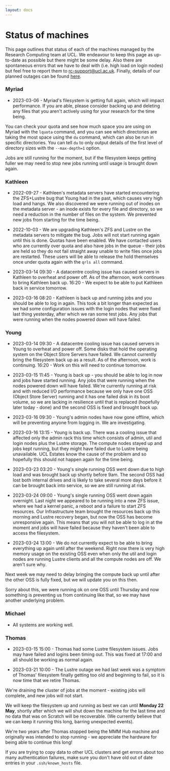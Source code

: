 ```yaml
---
layout: docs
---
```


# Status of machines

This page outlines that status of each of the machines managed by the Research Computing team at UCL. We endeavour to keep this page as up-to-date as possible but there might be some delay. Also there are spontaneous errors that we have to deal with (i.e. high load on login nodes) but feel free to report them to rc-support@ucl.ac.uk. Finally, details of our planned outages can be found [here](https://www.rc.ucl.ac.uk/docs/Planned_Outages/).  

### Myriad

- 2023-03-06 - Myriad's filesystem is getting full again, which will impact performance. If you are 
 able, please consider backing up and deleting any files that you aren't actively using for your 
 research for the time being.

 You can check your quota and see how much space you are using on Myriad with the `lquota` command, 
 and you can see which directories are taking the most space using the `du` command, which can also 
 be run in specific directories. You can tell `du` to only output details of the first level of 
 directory sizes with the `--max-depth=1` option.

 Jobs are still running for the moment, but if the filesystem keeps getting fuller we may need to 
 stop new jobs running until usage is brought down again.

### Kathleen

- 2022-09-27 - Kathleen's metadata servers have started encountering the ZFS+Lustre bug that Young 
 had in the past, which causes very high load and hangs. We also discovered we were running out of
 inodes on the metadata server - an inode exists for every file and directory, so we need a 
 reduction in the number of files on the system. We prevented new jobs from starting for the time 
 being.

- 2022-10-03 - We are upgrading Kathleen's ZFS and Lustre on the metadata servers to mitigate the
 bug. Jobs will not start running again until this is done. Quotas have been enabled. We have 
 contacted users who are currently over quota and also have jobs in the queue - their jobs are held 
 so they do not fail straight away unable to write files once jobs are restarted. These users will 
 be able to release the hold themselves once under quota again with the `qrls all` command.

- 2023-03-14 09:30 - A datacentre cooling issue has caused servers in Kathleen to overheat and power off.
 As of the afternoon, work continues to bring Kathleen back up. 16:20 - We expect to be able to put
 Kathleen back in service tomorrow.

- 2023-03-16 08:20 - Kathleen is back up and running jobs and you should be able to log in again. 
 This took a bit longer than expected as we had some configuration issues with the login nodes that 
 were fixed last thing yesterday, after which we ran some test jobs.
 Any jobs that were running when the nodes powered down will have failed.

### Young

- 2023-03-14 09:30 - A datacentre cooling issue has caused servers in Young to overheat and power off. 
 Some disks that hold the operating system on the Object Store Servers have failed. We cannot currently 
 bring the filesystem back up as a result. As of the afternoon, work is continuing. 16:20 - Work on 
 this will need to continue tomorrow.

- 2023-03-15 11:45 - Young is back up - you should be able to log in now and jobs have started running.
 Any jobs that were running when the nodes powered down will have failed.
 We're currently running at risk and with reduced I/O performance because we only have one OSS (Object 
 Store Server) running and it has one failed disk in its boot volume, so we are lacking in resilience 
 until that is replaced (hopefully later today - done) and the second OSS is fixed and brought back up. 

- 2023-03-16 09:30 - Young's admin nodes have now gone offline, which will be preventing anyone from 
 logging in. We are investigating.

- 2023-03-16 13:15 - Young is back up. There was a cooling issue that affected only the admin rack this 
 time which consists of admin, util and login nodes plus the Lustre storage. The compute nodes stayed 
 up and jobs kept running, but they might have failed due to Lustre being unavailable. UCL Estates know 
 the cause of the problem and so hopefully this should not happen again for the time being.

- 2023-03-23 03:20 - Young's single running OSS went down due to high load and was brought back up
 shortly before 9am. The second OSS had lost both internal drives and is likely to take several more
 days before it can be brought back into service, so we are still running at risk.

- 2023-03-24 09:00 - Young's single running OSS went down again overnight. Last night we appeared to 
 be running into a new ZFS issue, where we had a kernel panic, a reboot and a failure to start ZFS 
 resources. Our Infrastructure team brought the resources back up this morning and Lustre recovery 
 began, but now the OSS has become unresponsive again. This means that you will not be able to log in 
 at the moment and jobs will have failed because they haven't been able to access the filesystem. 

- 2023-03-24 13:00 - We do not currently expect to be able to bring everything up again until after 
 the weekend. Right now there is very high memory usage on the existing OSS even when only the util 
 and login nodes are running Lustre clients and all the compute nodes are off. We aren't sure why. 

 Next week we may need to delay bringing the compute back up until after the other OSS is fully fixed,
 but we will update you on this then.

 Sorry about this, we were running ok on one OSS until Thursday and now something is preventing us 
 from continuing like that, so we may have another underlying problem.

### Michael

- All systems are working well.

### Thomas

 - 2023-03-15 15:00 - Thomas had some Lustre filesystem issues. Jobs may have failed and logins been
 timing out. This was fixed at 17:00 and all should be working as normal again.

 - 2023-03-21 10:00 - The Lustre outage we had last week was a symptom of Thomas' filesystem finally 
 getting too old and beginning to fail, so it is now time that we retire Thomas.

 We're draining the cluster of jobs at the moment - existing jobs will complete, and new jobs will 
 not start.

 We will keep the filesystem up and running as best we can until **Monday 22 May**, shortly after 
 which we will shut down the machine for the last time and no data that was on Scratch will be 
 recoverable. (We currently believe that we can keep it running this long, barring unexpected events).

 We're two years after Thomas stopped being the MMM Hub machine and originally was intended to stop 
 running - we appreciate the hardware for being able to continue this long!

 If you are trying to copy data to other UCL clusters and get errors about too many authentication 
 failures, make sure you don't have old out of date entries in your `.ssh/known_hosts` file.  

